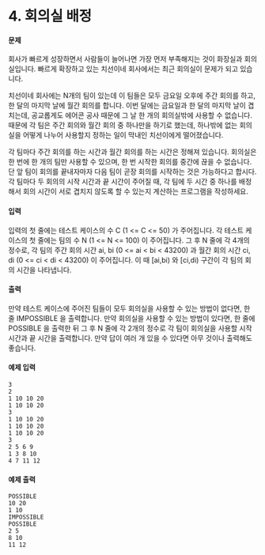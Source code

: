 # 4. 회의실 배정

#### 문제

회사가 빠르게 성장하면서 사람들이 늘어나면 가장 먼저 부족해지는 것이 화장실과 회의실입니다. 빠르게 확장하고 있는 치선이네 회사에서는 최근 회의실이 문제가 되고 있습니다.

치선이네 회사에는 N개의 팀이 있는데 이 팀들은 모두 금요일 오후에 주간 회의를 하고, 한 달의 마지막 날에 월간 회의를 합니다. 이번 달에는 금요일과 한 달의 마지막 날이 겹치는데, 공교롭게도 에어콘 공사 때문에 그 날 한 개의 회의실밖에 사용할 수 없습니다. 때문에 각 팀은 주간 회의와 월간 회의 중 하나만을 하기로 했는데, 하나밖에 없는 회의실을 어떻게 나누어 사용할지 정하는 일이 막내인 치선이에게 떨어졌습니다.

각 팀마다 주간 회의를 하는 시간과 월간 회의를 하는 시간은 정해져 있습니다. 회의실은 한 번에 한 개의 팀만 사용할 수 있으며, 한 번 시작한 회의를 중간에 끊을 수 없습니다. 단 앞 팀이 회의를 끝내자마자 다음 팀이 곧장 회의를 시작하는 것은 가능하다고 합시다. 각 팀마다 두 회의의 시작 시간과 끝 시간이 주어질 때, 각 팀에 두 시간 중 하나를 배정해서 회의 시간이 서로 겹치지 않도록 할 수 있는지 계산하는 프로그램을 작성하세요.



#### 입력

입력의 첫 줄에는 테스트 케이스의 수 C (1 <= C <= 50) 가 주어집니다. 각 테스트 케이스의 첫 줄에는 팀의 수 N (1 <= N <= 100) 이 주어집니다. 그 후 N 줄에 각 4개의 정수로, 각 팀의 주간 회의 시간 ai, bi (0 <= ai < bi < 43200) 과 월간 회의 시간 ci, di (0 <= ci < di < 43200) 이 주어집니다. 이 때 [ai,bi) 와 [ci,di) 구간이 각 팀의 회의 시간을 나타냅니다.



#### 출력

만약 테스트 케이스에 주어진 팀들이 모두 회의실을 사용할 수 있는 방법이 없다면, 한 줄 IMPOSSIBLE 을 출력합니다. 만약 회의실을 사용할 수 있는 방법이 있다면, 한 줄에 POSSIBLE 을 출력한 뒤 그 후 N 줄에 각 2개의 정수로 각 팀이 회의실을 사용할 시작 시간과 끝 시간을 출력합니다. 만약 답이 여러 개 있을 수 있다면 아무 것이나 출력해도 좋습니다.



#### 예제 입력

```
3
2
1 10 10 20
1 10 10 20
3
1 10 10 20
1 10 10 20
1 10 10 20
3
2 5 6 9
1 3 8 10
4 7 11 12
```



#### 예제 출력

```
POSSIBLE
10 20
1 10
IMPOSSIBLE
POSSIBLE
2 5
8 10
11 12
```

